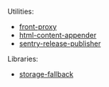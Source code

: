Utilities:
- [front-proxy](/packages/front-proxy)
- [html-content-appender](/packages/html-content-appender)
- [sentry-release-publisher](/packages/sentry-release-publisher)

Libraries:
- [storage-fallback](/packages/storage-fallback)


